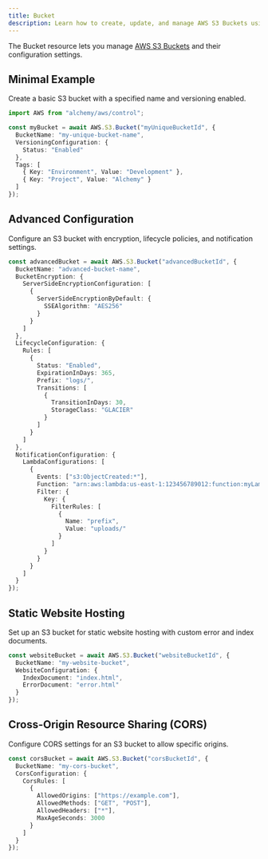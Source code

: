 ```yaml
---
title: Bucket
description: Learn how to create, update, and manage AWS S3 Buckets using Alchemy Cloud Control.
---
```


The Bucket resource lets you manage [AWS S3 Buckets](https://docs.aws.amazon.com/s3/latest/userguide/) and their configuration settings.

## Minimal Example

Create a basic S3 bucket with a specified name and versioning enabled.

```ts
import AWS from "alchemy/aws/control";

const myBucket = await AWS.S3.Bucket("myUniqueBucketId", {
  BucketName: "my-unique-bucket-name",
  VersioningConfiguration: {
    Status: "Enabled"
  },
  Tags: [
    { Key: "Environment", Value: "Development" },
    { Key: "Project", Value: "Alchemy" }
  ]
});
```

## Advanced Configuration

Configure an S3 bucket with encryption, lifecycle policies, and notification settings.

```ts
const advancedBucket = await AWS.S3.Bucket("advancedBucketId", {
  BucketName: "advanced-bucket-name",
  BucketEncryption: {
    ServerSideEncryptionConfiguration: [
      {
        ServerSideEncryptionByDefault: {
          SSEAlgorithm: "AES256"
        }
      }
    ]
  },
  LifecycleConfiguration: {
    Rules: [
      {
        Status: "Enabled",
        ExpirationInDays: 365,
        Prefix: "logs/",
        Transitions: [
          {
            TransitionInDays: 30,
            StorageClass: "GLACIER"
          }
        ]
      }
    ]
  },
  NotificationConfiguration: {
    LambdaConfigurations: [
      {
        Events: ["s3:ObjectCreated:*"],
        Function: "arn:aws:lambda:us-east-1:123456789012:function:myLambdaFunction",
        Filter: {
          Key: {
            FilterRules: [
              {
                Name: "prefix",
                Value: "uploads/"
              }
            ]
          }
        }
      }
    ]
  }
});
```

## Static Website Hosting

Set up an S3 bucket for static website hosting with custom error and index documents.

```ts
const websiteBucket = await AWS.S3.Bucket("websiteBucketId", {
  BucketName: "my-website-bucket",
  WebsiteConfiguration: {
    IndexDocument: "index.html",
    ErrorDocument: "error.html"
  }
});
```

## Cross-Origin Resource Sharing (CORS)

Configure CORS settings for an S3 bucket to allow specific origins.

```ts
const corsBucket = await AWS.S3.Bucket("corsBucketId", {
  BucketName: "my-cors-bucket",
  CorsConfiguration: {
    CorsRules: [
      {
        AllowedOrigins: ["https://example.com"],
        AllowedMethods: ["GET", "POST"],
        AllowedHeaders: ["*"],
        MaxAgeSeconds: 3000
      }
    ]
  }
});
```